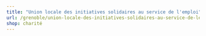 ```yaml
---
title: "Union locale des initiatives solidaires au service de l'emploi"
url: /grenoble/union-locale-des-initiatives-solidaires-au-service-de-lemploi/
shop: charité
---
```

